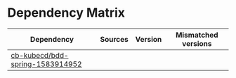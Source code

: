 # Dependency Matrix

Dependency | Sources | Version | Mismatched versions
---------- | ------- | ------- | -------------------
[cb-kubecd/bdd-spring-1583914952](https://github.com/cb-kubecd/bdd-spring-1583914952.git) |  | []() | 
